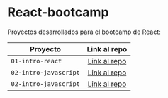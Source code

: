 # React-bootcamp 

Proyectos desarrollados para el bootcamp de React:

| Proyecto | Link al repo |
| ------------- |:----------:|
|`01-intro-react`|[Link al repo](https://github.com/AntonioRValdivia/01-React-intro)|
|`02-intro-javascript`|[Link al repo](https://github.com/AntonioRValdivia/02-JavaScript-Review)|
|`02-intro-javascript`|[Link al repo](https://github.com/AntonioRValdivia/02-JavaScript-Review)|

